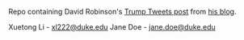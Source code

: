 Repo containing David Robinson's [Trump Tweets post](http://varianceexplained.org/r/trump-tweets/) from [his blog](http://varianceexplained.org).

Xuetong Li - xl222@duke.edu
Jane Doe - jane.doe@duke.edu
